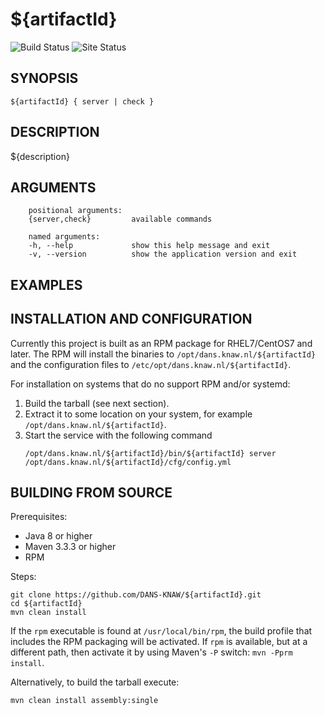 ${artifactId}
===========
![Build Status](https://github.com/DANS-KNAW/${artifactId}/actions/workflows/build.yml/badge.svg)
![Site Status](https://github.com/DANS-KNAW/${artifactId}/actions/workflows/docs.yml/badge.svg)

<!-- Remove this comment and extend the descriptions below -->


SYNOPSIS
--------

    ${artifactId} { server | check }


DESCRIPTION
-----------

${description}


ARGUMENTS
---------

        positional arguments:
        {server,check}         available commands
        
        named arguments:
        -h, --help             show this help message and exit
        -v, --version          show the application version and exit

EXAMPLES
--------

<!-- Add examples of invoking this module from the command line or via HTTP other interfaces -->
    

INSTALLATION AND CONFIGURATION
------------------------------
Currently this project is built as an RPM package for RHEL7/CentOS7 and later. The RPM will install the binaries to
`/opt/dans.knaw.nl/${artifactId}` and the configuration files to `/etc/opt/dans.knaw.nl/${artifactId}`. 

For installation on systems that do no support RPM and/or systemd:

1. Build the tarball (see next section).
2. Extract it to some location on your system, for example `/opt/dans.knaw.nl/${artifactId}`.
3. Start the service with the following command
   ```
   /opt/dans.knaw.nl/${artifactId}/bin/${artifactId} server /opt/dans.knaw.nl/${artifactId}/cfg/config.yml 
   ```

BUILDING FROM SOURCE
--------------------
Prerequisites:

* Java 8 or higher
* Maven 3.3.3 or higher
* RPM

Steps:
    
    git clone https://github.com/DANS-KNAW/${artifactId}.git
    cd ${artifactId} 
    mvn clean install

If the `rpm` executable is found at `/usr/local/bin/rpm`, the build profile that includes the RPM 
packaging will be activated. If `rpm` is available, but at a different path, then activate it by using
Maven's `-P` switch: `mvn -Pprm install`.

Alternatively, to build the tarball execute:

    mvn clean install assembly:single
